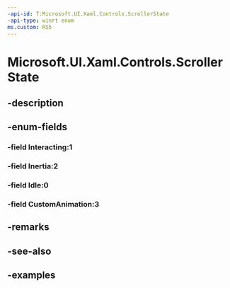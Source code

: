 ```yaml
---
-api-id: T:Microsoft.UI.Xaml.Controls.ScrollerState
-api-type: winrt enum
ms.custom: RS5
---
```


<!-- Enumeration syntax.
public enum ScrollerState : int 
-->

# Microsoft.UI.Xaml.Controls.ScrollerState

## -description

## -enum-fields
### -field Interacting:1

### -field Inertia:2

### -field Idle:0

### -field CustomAnimation:3

## -remarks

## -see-also

## -examples

